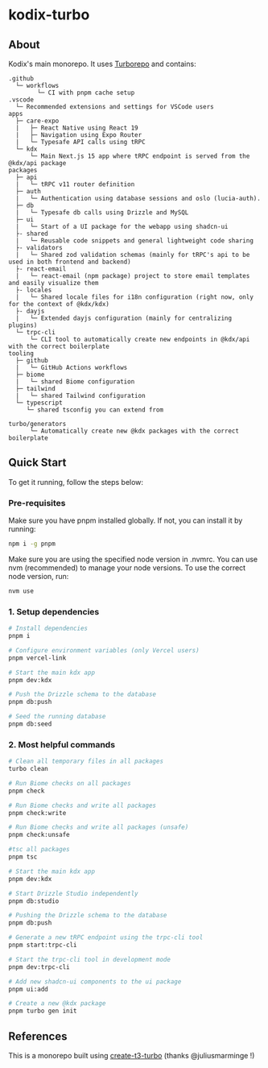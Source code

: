 # kodix-turbo

## About

Kodix's main monorepo. It uses [Turborepo](https://turborepo.org) and contains:

```text
.github
  └─ workflows
        └─ CI with pnpm cache setup
.vscode
  └─ Recommended extensions and settings for VSCode users
apps
  ├─ care-expo
  |   ├─ React Native using React 19
  |   ├─ Navigation using Expo Router
  |   └─ Typesafe API calls using tRPC
  └─ kdx
      └─ Main Next.js 15 app where tRPC endpoint is served from the @kdx/api package
packages
  ├─ api
  |   └─ tRPC v11 router definition
  ├─ auth
  |   └─ Authentication using database sessions and oslo (lucia-auth).
  ├─ db
  |   └─ Typesafe db calls using Drizzle and MySQL
  ├─ ui
  |   └─ Start of a UI package for the webapp using shadcn-ui
  ├- shared
  |   └─ Reusable code snippets and general lightweight code sharing
  ├- validators
  |   └─ Shared zod validation schemas (mainly for tRPC's api to be used in both frontend and backend)
  ├- react-email
  |   └─ react-email (npm package) project to store email templates and easily visualize them
  ├- locales
  |   └─ Shared locale files for i18n configuration (right now, only for the context of @kdx/kdx)
  ├- dayjs
  |   └─ Extended dayjs configuration (mainly for centralizing plugins)
  └─ trpc-cli
      └─ CLI tool to automatically create new endpoints in @kdx/api with the correct boilerplate
tooling
  ├─ github
  |   └─ GitHub Actions workflows
  ├─ biome
  |   └─ shared Biome configuration
  ├─ tailwind
  |   └─ shared Tailwind configuration
  └─ typescript
     └─ shared tsconfig you can extend from

turbo/generators
      └─ Automatically create new @kdx packages with the correct boilerplate
```

## Quick Start

To get it running, follow the steps below:

### Pre-requisites

Make sure you have pnpm installed globally. If not, you can install it by running:

```bash
npm i -g pnpm
```

Make sure you are using the specified node version in .nvmrc. You can use nvm (recommended) to manage your node versions. To use the correct node version, run:

```bash
nvm use
```

### 1. Setup dependencies

```bash
# Install dependencies
pnpm i

# Configure environment variables (only Vercel users)
pnpm vercel-link

# Start the main kdx app
pnpm dev:kdx

# Push the Drizzle schema to the database
pnpm db:push

# Seed the running database
pnpm db:seed

```

### 2. Most helpful commands

```bash
# Clean all temporary files in all packages
turbo clean

# Run Biome checks on all packages
pnpm check

# Run Biome checks and write all packages
pnpm check:write

# Run Biome checks and write all packages (unsafe)
pnpm check:unsafe

#tsc all packages
pnpm tsc

# Start the main kdx app
pnpm dev:kdx

# Start Drizzle Studio independently
pnpm db:studio

# Pushing the Drizzle schema to the database
pnpm db:push

# Generate a new tRPC endpoint using the trpc-cli tool
pnpm start:trpc-cli

# Start the trpc-cli tool in development mode
pnpm dev:trpc-cli

# Add new shadcn-ui components to the ui package
pnpm ui:add

# Create a new @kdx package
pnpm turbo gen init
```

## References

This is a monorepo built using [create-t3-turbo](https://github.com/t3-oss/create-t3-turbo) (thanks @juliusmarminge !)
